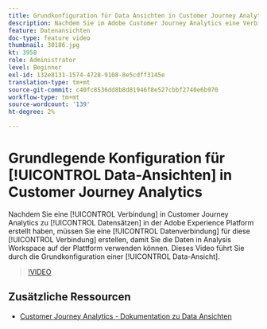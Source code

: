 ```yaml
---
title: Grundkonfiguration für Data Ansichten in Customer Journey Analytics
description: Nachdem Sie im Adobe Customer Journey Analytics eine Verbindung zu Datensätzen in Adobe Experience Platform hergestellt haben, müssen Sie eine Data Ansicht für diese Verbindung erstellen, damit Sie die Daten in Analysis Workspace auf Plattform verwenden können. In diesem Video werden Sie durch die Basiskonfiguration einer Data-Ansicht geführt.
feature: Datenansichten
doc-type: feature video
thumbnail: 30186.jpg
kt: 3958
role: Administrator
level: Beginner
exl-id: 132e8131-1574-4728-9108-8e5cdff3145e
translation-type: tm+mt
source-git-commit: c40fc8536dd8b8d81946f8e527cbbf2740e6b970
workflow-type: tm+mt
source-wordcount: '139'
ht-degree: 2%

---
```


# Grundlegende Konfiguration für [!UICONTROL Data-Ansichten] in Customer Journey Analytics

Nachdem Sie eine [!UICONTROL Verbindung] in Customer Journey Analytics zu [!UICONTROL Datensätzen] in der Adobe Experience Platform erstellt haben, müssen Sie eine [!UICONTROL Datenverbindung] für diese [!UICONTROL Verbindung] erstellen, damit Sie die Daten in Analysis Workspace auf der Plattform verwenden können. Dieses Video führt Sie durch die Grundkonfiguration einer [!UICONTROL Data-Ansicht].

>[!VIDEO](https://video.tv.adobe.com/v/30186/?quality=12&enable10seconds=on&speedcontrol=on)

## Zusätzliche Ressourcen

* [Customer Journey Analytics - Dokumentation zu Data Ansichten](https://experienceleague.adobe.com/docs/analytics-platform/using/cja-dataviews/create-dataview.html)
